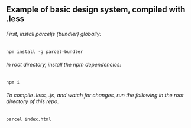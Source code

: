 ## Example of basic design system, compiled with .less

###### First, install parceljs (bundler) globally:
```npm install -g parcel-bundler```

###### In root directory, install the npm dependencies:
```npm i```

###### To compile .less, .js, and watch for changes, run the following in the root directory of this repo.

```parcel index.html```


